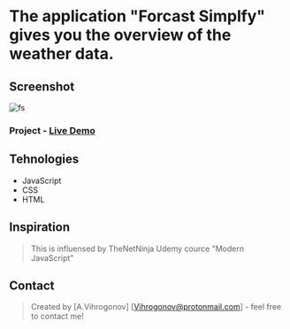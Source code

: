 # The application "Forcast Simplfy" gives you the overview of the weather data.

## Screenshot
![fs](https://user-images.githubusercontent.com/45083295/79921410-0bd19980-842a-11ea-8c0a-321f5f697a1d.PNG)

### Project - [Live Demo](https://atanasvihrogonov.github.io/Forcast-Simplfy)         

## Tehnologies

* JavaScript 
* CSS
* HTML

## Inspiration
>This is influensed by TheNetNinja Udemy cource "Modern JavaScript"

## Contact
>Created by [A.Vihrogonov] [Vihrogonov@protonmail.com] - feel free to contact me!
